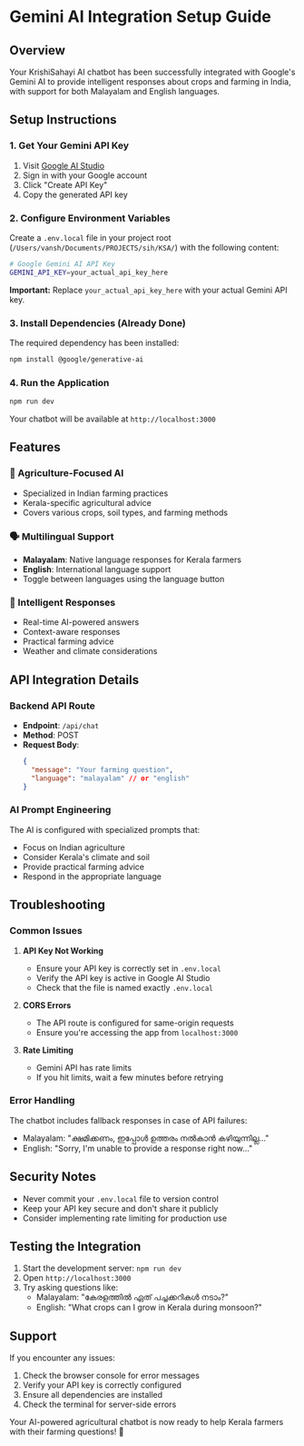 # Gemini AI Integration Setup Guide

## Overview
Your KrishiSahayi AI chatbot has been successfully integrated with Google's Gemini AI to provide intelligent responses about crops and farming in India, with support for both Malayalam and English languages.

## Setup Instructions

### 1. Get Your Gemini API Key

1. Visit [Google AI Studio](https://makersuite.google.com/app/apikey)
2. Sign in with your Google account
3. Click "Create API Key"
4. Copy the generated API key

### 2. Configure Environment Variables

Create a `.env.local` file in your project root (`/Users/vansh/Documents/PROJECTS/sih/KSA/`) with the following content:

```bash
# Google Gemini AI API Key
GEMINI_API_KEY=your_actual_api_key_here
```

**Important:** Replace `your_actual_api_key_here` with your actual Gemini API key.

### 3. Install Dependencies (Already Done)

The required dependency has been installed:
```bash
npm install @google/generative-ai
```

### 4. Run the Application

```bash
npm run dev
```

Your chatbot will be available at `http://localhost:3000`

## Features

### 🌾 Agriculture-Focused AI
- Specialized in Indian farming practices
- Kerala-specific agricultural advice
- Covers various crops, soil types, and farming methods

### 🗣️ Multilingual Support
- **Malayalam**: Native language responses for Kerala farmers
- **English**: International language support
- Toggle between languages using the language button

### 🤖 Intelligent Responses
- Real-time AI-powered answers
- Context-aware responses
- Practical farming advice
- Weather and climate considerations

## API Integration Details

### Backend API Route
- **Endpoint**: `/api/chat`
- **Method**: POST
- **Request Body**:
  ```json
  {
    "message": "Your farming question",
    "language": "malayalam" // or "english"
  }
  ```

### AI Prompt Engineering
The AI is configured with specialized prompts that:
- Focus on Indian agriculture
- Consider Kerala's climate and soil
- Provide practical farming advice
- Respond in the appropriate language

## Troubleshooting

### Common Issues

1. **API Key Not Working**
   - Ensure your API key is correctly set in `.env.local`
   - Verify the API key is active in Google AI Studio
   - Check that the file is named exactly `.env.local`

2. **CORS Errors**
   - The API route is configured for same-origin requests
   - Ensure you're accessing the app from `localhost:3000`

3. **Rate Limiting**
   - Gemini API has rate limits
   - If you hit limits, wait a few minutes before retrying

### Error Handling
The chatbot includes fallback responses in case of API failures:
- Malayalam: "ക്ഷമിക്കണം, ഇപ്പോൾ ഉത്തരം നൽകാൻ കഴിയുന്നില്ല..."
- English: "Sorry, I'm unable to provide a response right now..."

## Security Notes

- Never commit your `.env.local` file to version control
- Keep your API key secure and don't share it publicly
- Consider implementing rate limiting for production use

## Testing the Integration

1. Start the development server: `npm run dev`
2. Open `http://localhost:3000`
3. Try asking questions like:
   - Malayalam: "കേരളത്തിൽ ഏത് പച്ചക്കറികൾ നടാം?"
   - English: "What crops can I grow in Kerala during monsoon?"

## Support

If you encounter any issues:
1. Check the browser console for error messages
2. Verify your API key is correctly configured
3. Ensure all dependencies are installed
4. Check the terminal for server-side errors

Your AI-powered agricultural chatbot is now ready to help Kerala farmers with their farming questions! 🌱
